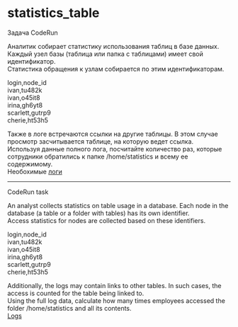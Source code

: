 # statistics_table
Задача CodeRun

Аналитик собирает статистику использования таблиц в базе данных. Каждый узел базы (таблица или папка с таблицами) имеет свой идентификатор.\
Статистика обращения к узлам собирается по этим идентификаторам.

login,node_id\
ivan,tu482k\
ivan,o45it8\
irina,gh6yt8\
scarlett,gutrp9\
cherie,ht53h5

Также в логе встречаются ссылки на другие таблицы. В этом случае просмотр засчитывается таблице, на которую ведет ссылка.\
Используя данные полного лога, посчитайте количество раз, которые сотрудники обратились к папке /home/statistics и всему ее содержимому.\
Необохимые [логи](https://disk.yandex.ru/d/bwL030DyUv9TvA)

---------------------

CodeRun task

An analyst collects statistics on table usage in a database. Each node in the database (a table or a folder with tables) has its own identifier.\
Access statistics for nodes are collected based on these identifiers.

login,node_id\
ivan,tu482k\
ivan,o45it8\
irina,gh6yt8\
scarlett,gutrp9\
cherie,ht53h5

Additionally, the logs may contain links to other tables. In such cases, the access is counted for the table being linked to.\
Using the full log data, calculate how many times employees accessed the folder /home/statistics and all its contents.\
[Logs](https://disk.yandex.ru/d/bwL030DyUv9TvA)
